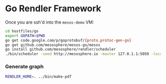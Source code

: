 Go Rendler Framework
========

Once you are ssh'd into the `mesos-demo` VM:

```bash
cd hostfiles/go
export GOPATH=$PWD
go get code.google.com/p/goprotobuf/{proto,protoc-gen-go}
go get github.com/mesosphere/mesos-go/mesos
go install github.com/mesosphere/rendler/scheduler
./bin/scheduler -seed http://mesosphere.io -master 127.0.1.1:5050 -local
```

### Generate graph

```bash
RENDLER_HOME=. ../bin/make-pdf
```

